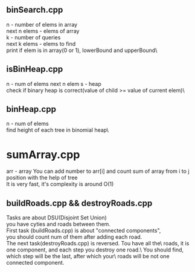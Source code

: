 ## binSearch.cpp

n - number of elems in array\
next n elems - elems of array\
k - number of queries\
next k elems - elems to find\
print if elem is in array(0 or 1), lowerBound and upperBound\

## isBinHeap.cpp

n - num of elems
next n elem s - heap\
check if binary heap is correct(value of child >= value of current elem)\

## binHeap.cpp

n - num of elems\
find height of each tree in binomial heap\

# sumArray.cpp

arr - array
You can add number to arr[i] and count sum of array from i to j position with the help of tree\
It is very fast, it's complexity is around O(1)

## buildRoads.cpp && destroyRoads.cpp

Tasks are about DSU(Disjoint Set Union)\
you have cyties and roads between them.\
First task (buildRoads.cpp) is about "connected components",\
you should count num of them after adding each road.\
The next task(destroyRoads.cpp) is reversed. Tou have all the\ roads, it is one component, and each step you destroy one road.\ You should find, which step will be the last, after which your\ roads will be not one connected component.
